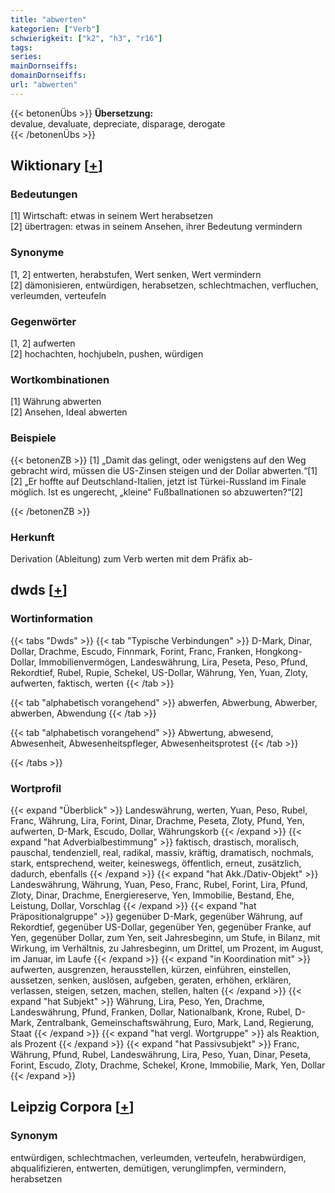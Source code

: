 ```yaml
---
title: "abwerten"
kategorien: ["Verb"]
schwierigkeit: ["k2", "h3", "r16"]
tags:
series:
mainDornseiffs:
domainDornseiffs:
url: "abwerten"
---
```


{{< betonenÜbs >}}
**Übersetzung:**  
devalue, devaluate, depreciate, disparage, derogate  
{{< /betonenÜbs >}}

## Wiktionary [[+](https://de.wiktionary.org/wiki/abwerten)]

### Bedeutungen
[1] Wirtschaft: etwas in seinem Wert herabsetzen  
[2] übertragen: etwas in seinem Ansehen, ihrer Bedeutung vermindern  

### Synonyme
[1, 2] entwerten, herabstufen, Wert senken, Wert vermindern  
[2] dämonisieren,  entwürdigen, herabsetzen, schlechtmachen, verfluchen, verleumden, verteufeln  

### Gegenwörter
[1, 2] aufwerten  
[2] hochachten, hochjubeln, pushen, würdigen  

### Wortkombinationen
[1] Währung abwerten  
[2] Ansehen, Ideal abwerten  

### Beispiele
{{< betonenZB >}}
[1] „Damit das gelingt, oder wenigstens auf den Weg gebracht wird, müssen die US-Zinsen steigen und der Dollar abwerten.“[1]  
[2] „Er hoffte auf Deutschland-Italien, jetzt ist Türkei-Russland im Finale möglich. Ist es ungerecht, „kleine“ Fußballnationen so abzuwerten?“[2]  

{{< /betonenZB >}}
### Herkunft
Derivation (Ableitung) zum Verb werten mit dem Präfix ab-  



## dwds [[+](https://www.dwds.de/wb/abwerten)]

### Wortinformation
{{< tabs "Dwds" >}}
{{< tab "Typische Verbindungen" >}}
D-Mark, Dinar, Dollar, Drachme, Escudo, Finnmark, Forint, Franc, Franken, Hongkong-Dollar, Immobilienvermögen, Landeswährung, Lira, Peseta, Peso, Pfund, Rekordtief, Rubel, Rupie, Schekel, US-Dollar, Währung, Yen, Yuan, Zloty, aufwerten, faktisch, werten
{{< /tab >}}

{{< tab "alphabetisch vorangehend" >}}
abwerfen, Abwerbung, Abwerber, abwerben, Abwendung
{{< /tab >}}

{{< tab "alphabetisch vorangehend" >}}
Abwertung, abwesend, Abwesenheit, Abwesenheitspfleger, Abwesenheitsprotest
{{< /tab >}}

{{< /tabs >}}

### Wortprofil
{{< expand "Überblick" >}} Landeswährung, werten, Yuan, Peso, Rubel, Franc, Währung, Lira, Forint, Dinar, Drachme, Peseta, Zloty, Pfund, Yen, aufwerten, D-Mark, Escudo, Dollar, Währungskorb {{< /expand >}}
{{< expand "hat Adverbialbestimmung" >}} faktisch, drastisch, moralisch, pauschal, tendenziell, real, radikal, massiv, kräftig, dramatisch, nochmals, stark, entsprechend, weiter, keineswegs, öffentlich, erneut, zusätzlich, dadurch, ebenfalls {{< /expand >}}
{{< expand "hat Akk./Dativ-Objekt" >}} Landeswährung, Währung, Yuan, Peso, Franc, Rubel, Forint, Lira, Pfund, Zloty, Dinar, Drachme, Energiereserve, Yen, Immobilie, Bestand, Ehe, Leistung, Dollar, Vorschlag {{< /expand >}}
{{< expand "hat Präpositionalgruppe" >}} gegenüber D-Mark, gegenüber Währung, auf Rekordtief, gegenüber US-Dollar, gegenüber Yen, gegenüber Franke, auf Yen, gegenüber Dollar, zum Yen, seit Jahresbeginn, um Stufe, in Bilanz, mit Wirkung, im Verhältnis, zu Jahresbeginn, um Drittel, um Prozent, im August, im Januar, im Laufe {{< /expand >}}
{{< expand "in Koordination mit" >}} aufwerten, ausgrenzen, herausstellen, kürzen, einführen, einstellen, aussetzen, senken, auslösen, aufgeben, geraten, erhöhen, erklären, verlassen, steigen, setzen, machen, stellen, halten {{< /expand >}}
{{< expand "hat Subjekt" >}} Währung, Lira, Peso, Yen, Drachme, Landeswährung, Pfund, Franken, Dollar, Nationalbank, Krone, Rubel, D-Mark, Zentralbank, Gemeinschaftswährung, Euro, Mark, Land, Regierung, Staat {{< /expand >}}
{{< expand "hat vergl. Wortgruppe" >}} als Reaktion, als Prozent {{< /expand >}}
{{< expand "hat Passivsubjekt" >}} Franc, Währung, Pfund, Rubel, Landeswährung, Lira, Peso, Yuan, Dinar, Peseta, Forint, Escudo, Zloty, Drachme, Schekel, Krone, Immobilie, Mark, Yen, Dollar {{< /expand >}}

## Leipzig Corpora [[+](https://corpora.uni-leipzig.de/en/res?word=abwerten&corpusId=deu_newscrawl-public_2018)]


### Synonym
entwürdigen, schlechtmachen, verleumden, verteufeln, herabwürdigen, abqualifizieren, entwerten, demütigen, verunglimpfen, vermindern, herabsetzen

